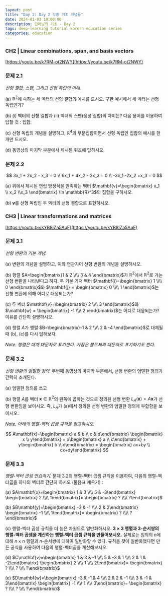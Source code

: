 ```yaml
---
layout: post
title: "Day 2: Day 2 각종 기초 개념들"
date: 2024-01-03 10:00:00
description: 딥러닝의 기초 - Day 2
tags: deep-learning tutorial korean education series
categories: education
---
```



### CH2 | Linear combinations, span, and basis vectors

[https://youtu.be/k7RM-ot2NWY](https://youtu.be/k7RM-ot2NWY)

### 문제 2.1

*선형 결합, 스팬, 그리고 선형 독립의 이해.*

(a) $\mathbb{R^2}$에 속하는 세 벡터의 선형 결합의 예시를 드시오. 구한 예시에서 세 벡터는 선형 독립인가?

(b) (i) 벡터의 선형 결합과 (ii) 벡터의 스팬(생성 집합)의 차이는? 다음 용어를 이용하여 답할 것 : 집합.

(c) 선형 독립의 개념을 설명하고, $\mathbb{R}^4$의 부분집합이면서 선형 독립인 집합의 예시를 한 개만 드시오.

(d) 동영상의 마지막 부분에서 제시된 퀴즈에 답하시오.

### 문제 2.2

$$
3x_1 + 2x_2 - x_3 = 0 \\
6x_1 + 4x_2 - 2x_3 = 0 \\
-3x_1 -2x_2 +x_3 = 0
$$

(a) 위에서 제시된 연립 방정식을 만족하는 벡터 $\mathbf{v}=\begin{bmatrix} x_1 \\ x_2 \\x_3 \end{bmatrix} \in \mathbb{R}^3$의 집합을 구하시오.

(b) $\mathbf{v}$를 선형 독립인 두 벡터의 선형 결합으로 표현하시오.

### CH3 | Linear transformations and matrices

[https://youtu.be/kYB8IZa5AuE](https://youtu.be/kYB8IZa5AuE)

### 문제 3.1

*선형 변환의 기본 개념.*

(a) 변환의 개념을 설명하고, 이와 연관지어 선형 변환의 개념을 설명하시오.

(b) 행렬 $A=\begin{bmatrix}1 & 2 \\\\ 3 & 4 \end{bmatrix}$가 $\mathbb{R}^2$에서 $\mathbb{R}^2$로 가는 선형 변환을 나타낸다고 하자. 두 기본 기저 벡터 $\mathbf{i}=\begin{bmatrix} 1 \\\\ 0 \end{bmatrix}$와 $\mathbf{j} = \begin{bmatrix} 0 \\\\ 1 \end{bmatrix}$는 선형 변환에 의해 어디로 대응되는가?

(c) 두 벡터 $\mathbf{v}=\begin{bmatrix} 2 \\\\ 3 \end{bmatrix}$와 $\mathbf{w} = \begin{bmatrix} -1 \\\\ 2 \end{bmatrix}$는 어디로 대응되는가? 이유를 간단히 설명하시오.

(d) 행렬 $A$가 행렬 $B=\begin{bmatrix}-1 & 2 \\\\ 2 & -4 \end{bmatrix}$로 대체될 때 (b), (c)를 다시 답해보자.

*Note. 행렬은 대개 대문자로 표기한다. 가끔은 볼드체의 대문자로 표기하기도 한다.*

### 문제 3.2

*선형 변환의 엄밀한 정의.* 두번째 동영상의 마지막 부분에서, 선형 변환의 엄밀한 정의가 간략히 소개된다.

(a) 엄밀한 정의를 쓰고

(b) 행렬 $A$를 벡터 $\mathbf{x} \in \mathbb{R}^2$의 왼쪽에 곱하는 것으로 정의된 선형 변환 $L_A(\mathbf{x})=A\mathbf{x}$가 선형 변환임을 보이시오. 즉, $L_A$가 (a)에서 정의된 선형 변환의 엄밀한 정의에 부합함을 보이시오.

*Note. 아래의 행렬-벡터 곱셈 규칙을 참고하시오.*

$$
A\mathbf{x}=\begin{bmatrix} a & b \\ c & d\end{bmatrix} \begin{bmatrix} x \\ y\end{bmatrix} = x\begin{bmatrix} a \\ c\end{bmatrix} + y\begin{bmatrix} b \\ d\end{bmatrix} = \begin{bmatrix} ax+by \\ cx+dy\end{bmatrix}
$$

### 문제 3.3

*행렬-벡터 곱셈 연습하기.* 문제 3.2의 행렬-벡터 곱셈 규칙을 이용하여, 다음의 행렬-벡터곱을 하나의 벡터로 간단히 하시오 (물음표 채우기) :

(a) $A\mathbf{x}=\begin{bmatrix} 1 & 3 \\\\ 5 & -3\end{bmatrix} \begin{bmatrix} 2 \\\\ 1\end{bmatrix}= \begin{bmatrix} ? \\\\ ?\end{bmatrix}$

(b) $B\mathbf{y}=\begin{bmatrix} -3 & -1 \\\\ 2 & 2\end{bmatrix} \begin{bmatrix} -1 \\\\ 1\end{bmatrix}= \begin{bmatrix} ? \\\\ ?\end{bmatrix}$

(c) 행렬-벡터 곱셈 규칙을 더 높은 차원으로 일반화하시오. **$3 \times 3$ 행렬과 $3$-순서쌍의 행렬-벡터 곱셈을 계산하는 행렬-벡터 곱셈 규칙을 만들어보시오.** 실제로는 임의의 $n$에 대해 $n \times n$ 행렬과 $n$-순서쌍에 대하여 일반화할 수 있다. 규칙을 찾아 일반화했다면 만든 공식을 사용하여 다음의 행렬-벡터곱을 계산해보시오.

(d) $C\mathbf{v}=\begin{bmatrix} 1 & 3 & -1 \\\\ 5 & -3 & 1 \\\\ 2 & 1 &  -2\end{bmatrix} \begin{bmatrix} 2 \\\\ 1 \\\\ 2\end{bmatrix}= \begin{bmatrix} ? \\\\ ? \\\\ ?\end{bmatrix}$

(e) $D\mathbf{w}=\begin{bmatrix} -3 & -1 & 4 \\\\ 2 & 2 & -1 \\\\ 3 & -1 & 3\end{bmatrix} \begin{bmatrix} -1 \\\\ 1 \\\\ 3\end{bmatrix}= \begin{bmatrix} ? \\\\ ? \\\\ ?\end{bmatrix}$